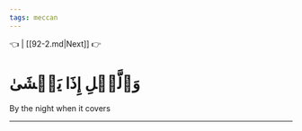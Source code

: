```yaml
---
tags: meccan
---
```


👈  | [[92-2.md|Next]] 👉

# وَٱلَّيۡلِ إِذَا يَغۡشَىٰ

By the night when it covers

---

